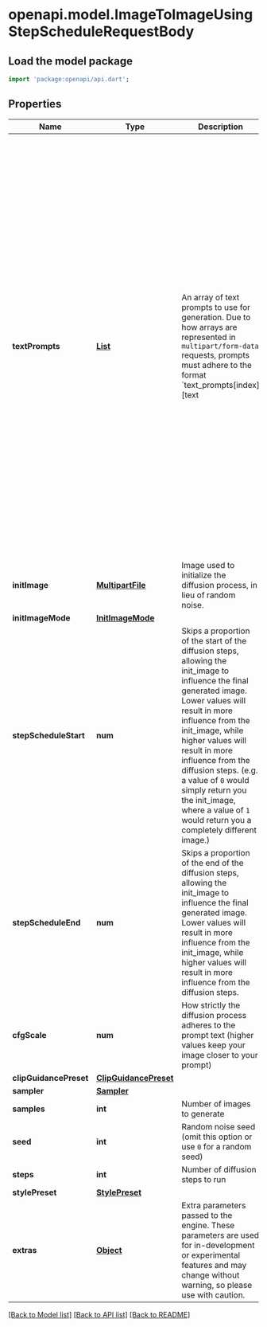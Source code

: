 # openapi.model.ImageToImageUsingStepScheduleRequestBody

## Load the model package
```dart
import 'package:openapi/api.dart';
```

## Properties
Name | Type | Description | Notes
------------ | ------------- | ------------- | -------------
**textPrompts** | [**List<TextPrompt>**](TextPrompt.md) | An array of text prompts to use for generation.  Due to how arrays are represented in `multipart/form-data` requests, prompts must adhere to the format `text_prompts[index][text|weight]`, where `index` is some integer used to tie the text and weight together.  While `index` does not have to be sequential, duplicate entries  will override previous entries, so it is recommended to use sequential indices.  Given a text prompt with the text `A lighthouse on a cliff` and a weight of `0.5`, it would be represented as: ``` text_prompts[0][text]: \"A lighthouse on a cliff\" text_prompts[0][weight]: 0.5 ```  To add another prompt to that request simply provide the values under a new `index`:  ``` text_prompts[0][text]: \"A lighthouse on a cliff\" text_prompts[0][weight]: 0.5 text_prompts[1][text]: \"land, ground, dirt, grass\" text_prompts[1][weight]: -0.9 ``` | [default to const []]
**initImage** | [**MultipartFile**](MultipartFile.md) | Image used to initialize the diffusion process, in lieu of random noise. | 
**initImageMode** | [**InitImageMode**](InitImageMode.md) |  | [optional] 
**stepScheduleStart** | **num** | Skips a proportion of the start of the diffusion steps, allowing the init_image to influence the final generated image.  Lower values will result in more influence from the init_image, while higher values will result in more influence from the diffusion steps.  (e.g. a value of `0` would simply return you the init_image, where a value of `1` would return you a completely different image.) | [optional] [default to 0.65]
**stepScheduleEnd** | **num** | Skips a proportion of the end of the diffusion steps, allowing the init_image to influence the final generated image.  Lower values will result in more influence from the init_image, while higher values will result in more influence from the diffusion steps. | [optional] 
**cfgScale** | **num** | How strictly the diffusion process adheres to the prompt text (higher values keep your image closer to your prompt) | [optional] [default to 7]
**clipGuidancePreset** | [**ClipGuidancePreset**](ClipGuidancePreset.md) |  | [optional] 
**sampler** | [**Sampler**](Sampler.md) |  | [optional] 
**samples** | **int** | Number of images to generate | [optional] [default to 1]
**seed** | **int** | Random noise seed (omit this option or use `0` for a random seed) | [optional] [default to 0]
**steps** | **int** | Number of diffusion steps to run | [optional] [default to 50]
**stylePreset** | [**StylePreset**](StylePreset.md) |  | [optional] 
**extras** | [**Object**](.md) | Extra parameters passed to the engine. These parameters are used for in-development or experimental features and may change without warning, so please use with caution. | [optional] 

[[Back to Model list]](../README.md#documentation-for-models) [[Back to API list]](../README.md#documentation-for-api-endpoints) [[Back to README]](../README.md)


